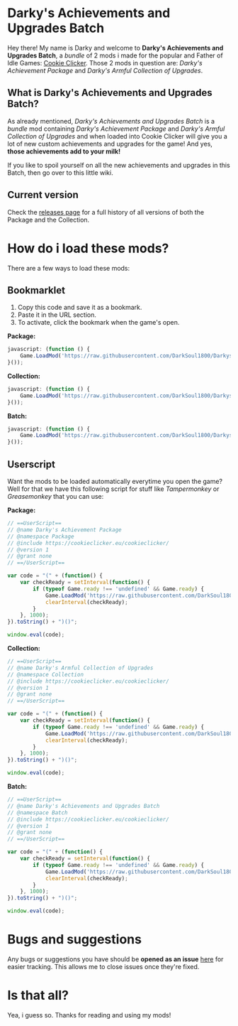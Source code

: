 # Darky's Achievements and Upgrades Batch

Hey there! My name is Darky and welcome to **Darky's Achievements and Upgrades Batch**, a *bundle* of 2 mods i made for the popular and Father of Idle Games: [Cookie Clicker](https://cookieclicker.eu/cookieclicker/). Those 2 mods in question are: *Darky's Achievement Package* and *Darky's Armful Collection of Upgrades*.

## What is Darky's Achievements and Upgrades Batch?

As already mentioned, *Darky's Achievements and Upgrades Batch* is a *bundle* mod containing *Darky's Achievement Package* and *Darky's Armful Collection of Upgrades* and when loaded into Cookie Clicker will give you a lot of new custom achievements and upgrades for the game! And yes, **those achievements add to your milk!**

If you like to spoil yourself on all the new achievements and upgrades in this Batch, then go over to this little wiki.

## Current version

Check the [releases page](https://github.com/DarkSoul1800/DarkysBatch/releases) for a full history of all versions of both the Package and the Collection.

# How do i load these mods?

There are a few ways to load these mods:

## Bookmarklet

1. Copy this code and save it as a bookmark. 
2. Paste it in the URL section. 
3. To activate, click the bookmark when the game's open.

**Package:**

```javascript
javascript: (function () {
	Game.LoadMod('https://raw.githubusercontent.com/DarkSoul1800/DarkysBatch/master/Darkys_Achievement_Package.js');
}());
```

**Collection:**

```javascript
javascript: (function () {
	Game.LoadMod('https://raw.githubusercontent.com/DarkSoul1800/DarkysBatch/master/Darkys_Armful_Collection_of_Upgrades.js');
}());
```

**Batch:**

```javascript
javascript: (function () {
	Game.LoadMod('https://raw.githubusercontent.com/DarkSoul1800/DarkysBatch/master/Darkys_Achievements_and_Upgrades_Batch.js');
}());
```

## Userscript

Want the mods to be loaded automatically everytime you open the game? Well for that we have this following script for stuff like *Tampermonkey* or *Greasemonkey* that you can use:

**Package:**

```javascript
// ==UserScript==
// @name Darky's Achievement Package
// @namespace Package
// @include https://cookieclicker.eu/cookieclicker/
// @version 1
// @grant none
// ==/UserScript==

var code = "(" + (function() {
    var checkReady = setInterval(function() {
        if (typeof Game.ready !== 'undefined' && Game.ready) {
            Game.LoadMod('https://raw.githubusercontent.com/DarkSoul1800/DarkysBatch/master/Darkys_Achievement_Package.js');
            clearInterval(checkReady);
        }
    }, 1000);
}).toString() + ")()";

window.eval(code);
```


**Collection:**

```javascript
// ==UserScript==
// @name Darky's Armful Collection of Upgrades
// @namespace Collection
// @include https://cookieclicker.eu/cookieclicker/
// @version 1
// @grant none
// ==/UserScript==

var code = "(" + (function() {
    var checkReady = setInterval(function() {
        if (typeof Game.ready !== 'undefined' && Game.ready) {
            Game.LoadMod('https://raw.githubusercontent.com/DarkSoul1800/DarkysBatch/master/Darkys_Armful_Collection_of_Upgrades.js');
            clearInterval(checkReady);
        }
    }, 1000);
}).toString() + ")()";

window.eval(code);
```


**Batch:**

```javascript
// ==UserScript==
// @name Darky's Achievements and Upgrades Batch
// @namespace Batch
// @include https://cookieclicker.eu/cookieclicker/
// @version 1
// @grant none
// ==/UserScript==

var code = "(" + (function() {
    var checkReady = setInterval(function() {
        if (typeof Game.ready !== 'undefined' && Game.ready) {
            Game.LoadMod('https://raw.githubusercontent.com/DarkSoul1800/DarkysBatch/master/Darkys_Achievements_and_Upgrades_Batch.js');
            clearInterval(checkReady);
        }
    }, 1000);
}).toString() + ")()";

window.eval(code);
```

# Bugs and suggestions

Any bugs or suggestions you have should be **opened as an issue** [here](https://github.com/DarkSoul1800/DarkysBatch/issues) for easier tracking. This allows me to close issues once they're fixed.

# Is that all?

Yea, i guess so. Thanks for reading and using my mods!
